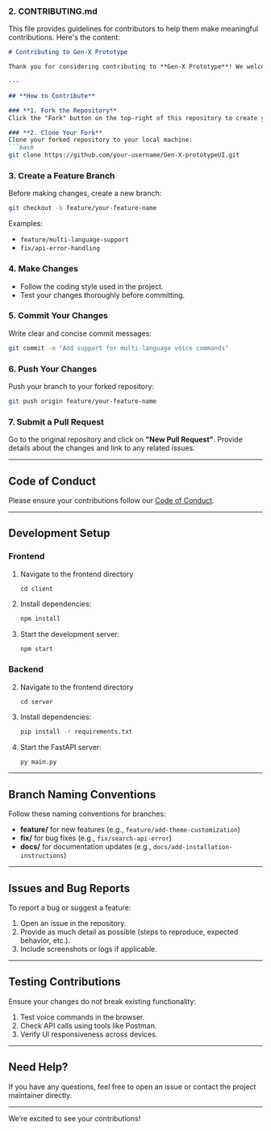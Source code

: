 ### **2. CONTRIBUTING.md**

This file provides guidelines for contributors to help them make meaningful contributions. Here's the content:

```markdown
# Contributing to Gen-X Prototype

Thank you for considering contributing to **Gen-X Prototype**! We welcome contributions of all kinds, whether it's bug fixes, new features, or improving the documentation.

---

## **How to Contribute**

### **1. Fork the Repository**
Click the "Fork" button on the top-right of this repository to create your copy.

### **2. Clone Your Fork**
Clone your forked repository to your local machine:
```bash
git clone https://github.com/your-username/Gen-X-prototypeUI.git
```

### **3. Create a Feature Branch**
Before making changes, create a new branch:
```bash
git checkout -b feature/your-feature-name
```
Examples:
- `feature/multi-language-support`
- `fix/api-error-handling`

### **4. Make Changes**
- Follow the coding style used in the project.
- Test your changes thoroughly before committing.

### **5. Commit Your Changes**
Write clear and concise commit messages:
```bash
git commit -m "Add support for multi-language voice commands"
```

### **6. Push Your Changes**
Push your branch to your forked repository:
```bash
git push origin feature/your-feature-name
```

### **7. Submit a Pull Request**
Go to the original repository and click on **"New Pull Request"**. Provide details about the changes and link to any related issues.

---

## **Code of Conduct**
Please ensure your contributions follow our [Code of Conduct](CODE_OF_CONDUCT.md).

---

## **Development Setup**

### **Frontend**
1. Navigate to the frontend directory
    ```
    cd client
    ```
2. Install dependencies:
   ```bash
   npm install
   ```
2. Start the development server:
   ```bash
   npm start
   ```

### **Backend**
2. Navigate to the frontend directory
    ```
    cd server
    ```
2. Install dependencies:
   ```bash
   pip install -r requirements.txt
   ```
3. Start the FastAPI server:
   ```bash
   py main.py
   ```
---

## **Branch Naming Conventions**
Follow these naming conventions for branches:
- **feature/** for new features (e.g., `feature/add-theme-customization`)
- **fix/** for bug fixes (e.g., `fix/search-api-error`)
- **docs/** for documentation updates (e.g., `docs/add-installation-instructions`)

---

## **Issues and Bug Reports**
To report a bug or suggest a feature:
1. Open an issue in the repository.
2. Provide as much detail as possible (steps to reproduce, expected behavior, etc.).
3. Include screenshots or logs if applicable.

---

## **Testing Contributions**
Ensure your changes do not break existing functionality:
1. Test voice commands in the browser.
2. Check API calls using tools like Postman.
3. Verify UI responsiveness across devices.

---

## **Need Help?**
If you have any questions, feel free to open an issue or contact the project maintainer directly.

---

We’re excited to see your contributions!
```